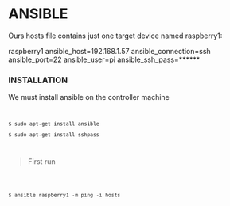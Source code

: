 
# ANSIBLE

Ours hosts file contains just one target device named  raspberry1:

raspberry1 ansible_host=192.168.1.57 ansible_connection=ssh ansible_port=22 ansible_user=pi ansible_ssh_pass=******


### INSTALLATION

We must install ansible on the controller machine
<code>

    $ sudo apt-get install ansible   

    $ sudo apt-get install sshpass
</code>


> First run
<code>

    $ ansible raspberry1 -m ping -i hosts
</code>

